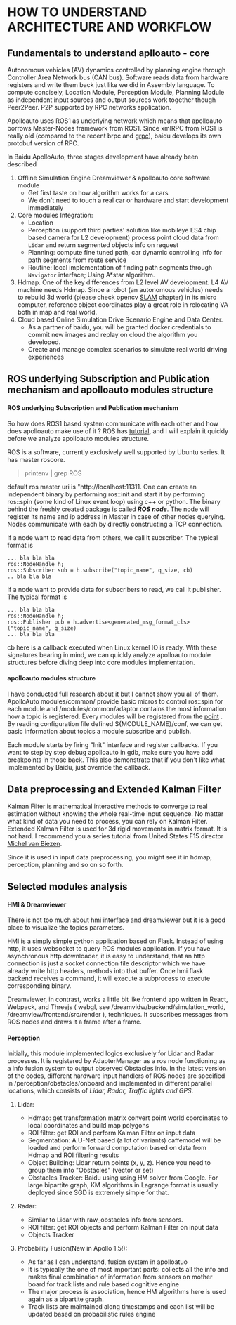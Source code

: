 HOW TO UNDERSTAND ARCHITECTURE AND WORKFLOW
===========================================

## Fundamentals to understand aplloauto - core

Autonomous vehicles \(AV\) dynamics controlled by planning engine through Controller Area Network bus \(CAN bus\). Software reads data from
hardware registers and write them back just like we did in Assembly language. To compute concisely, Location Module, Perception Module, Planning Module as independent 
input sources and output sources work together though Peer2Peer. P2P supported by RPC networks application.

Apolloauto uses ROS1 as underlying network which means that apolloauto borrows Master-Nodes framework from ROS1. Since xmlRPC from ROS1 is really old \(compared
to the recent brpc and [grpc](https://yiakwy.github.io/blog/2017/10/01/gRPC-C-CORE)\), baidu develops its own protobuf version of RPC. 

In Baidu ApolloAuto, three stages development have already been described

1. Offline Simulation Engine Dreamviewer & apolloauto core software module
   - Get first taste on how algorithm works for a cars
   - We don't need to touch a real car or hardware and start development immediately
2. Core modules Integration: 
   - Location
   - Perception \(support third parties' solution like mobileye ES4 chip based camera for L2 development\) process point cloud data from `Lidar` and return segmented objects info on request 
   - Planning: compute fine tuned path, car dynamic controlling info for path segments from route service
   - Routine: local implementation of finding path segments through `Navigator` interface; Using A\*star algorithm. 
3. Hdmap. One of the key differences from L2 level AV development. L4 AV machine needs Hdmap. Since a robot \(an autonomous vehicles\) needs to rebuild 
3d world \(please check opencv [SLAM]() chapter\) in its micro computer, reference object coordinates play a great role in relocating VA both in map and real world.
4. Cloud based Online Simulation Drive Scenario Engine and Data Center. 
   - As a partner of baidu, you will be granted docker credentials to commit new images and replay on cloud the algorithm you developed.
   - Create and manage complex scenarios to simulate real world driving experiences

## ROS underlying Subscription and Publication mechanism and apolloauto modules structure


#### ROS underlying Subscription and Publication mechanism

So how does ROS1 based system communicate with each other and how does apolloauto make use of it ? ROS has [tutorial](http://wiki.ros.org/ROS/Tutorials), and I will explain it 
quickly before we analyze apolloauto modules structure.

ROS is a software, currently exclusively well supported by Ubuntu series. It has master roscore. 

> printenv | grep ROS

default ros master uri is "http://localhost:11311. One can create an independent binary by performing ros::init and start it by performing ros::spin \(some kind of Linux event loop\) 
using c++ or python. The binary behind the freshly created package is called ***ROS node***. The node will register its name and ip address in Master in case of other nodes querying. Nodes communicate
with each by directly constructing a TCP connection.

If a node want to read data from others, we call it subscriber. The typical format is 

```
... bla bla bla
ros::NodeHandle h;
ros::Subscriber sub = h.subscribe("topic_name", q_size, cb)
.. bla bla bla
```

If a node want to provide data for subscribers to read, we call it publisher. The typical format is 

```
... bla bla bla
ros::NodeHandle h;
ros::Publisher pub = h.advertise<generated_msg_format_cls>("topic_name", q_size)
... bla bla bla
```

cb here is a callback executed when Linux kernel IO is ready. With these signatures bearing in mind, we can quickly analyze apolloauto
module structures before diving deep into core modules implementation.

#### apolloauto modules structure

I have conducted full research about it but I cannot show you all of them. ApolloAuto modules/common/ provide basic micros to control ros::spin for each 
module and /modules/common/adaptor contains the most information how a topic is registered. Every modules will be registered from the [point](https://github.com/yiakwy/apollo/blob/master/modules/common/adapters/adapter_manager.cc#L50)
. By reading configuration file defined ${MODULE_NAME}/conf, we can get basic information about topics a module subscribe and publish.

Each module starts by firing "Init" interface and register callbacks. If you want to step by step debug apolloauto in gdb, make sure you have add breakpoints in those back. This also 
demonstrate that if you don't like what implemented by Baidu, just override the callback.

## Data preprocessing and Extended Kalman Filter

Kalman Filter is mathematical interactive methods to converge to real estimation without knowing the whole real\-time input sequence. No matter what kind of data you need to process, you can 
rely on Kalman Filter. Extended Kalman Filter is used for 3d rigid movements in matrix format. It is not hard. I recommend you a series tutorial from United States F15 director 
[Michel van Biezen](https://www.youtube.com/watch?v=CaCcOwJPytQ).

Since it is used in input data preprocessing, you might see it in hdmap, perception, planning and so on so forth.
 
## Selected modules analysis

#### HMI & Dreamviewer

There is not too much about hmi interface and dreamviewer but it is a good place to visualize the topics parameters. 

HMI is a simply simple python application based on Flask.
Instead of using http, it uses websocket to query ROS modules application. If you have asynchronous http downloader, it is easy to understand, that an http connection is just a 
socket connection file descriptor which we have already write http headers, methods into that buffer. Once hmi flask backend receives a command, it will execute a subprocess
to execute corresponding binary.

Dreamviewer, in contrast, works a little bit like frontend app written in React, Webpack, and Threejs \( webgl, see /dreamvidw/backend/simulation_world, /dreamview/frontend/src/render \), 
techniques. It subscribes messages from ROS nodes and draws it a frame after a frame.

#### Perception

Initially, this module implemented logics exclusively for Lidar and Radar processes. It is registered by AdapterManager as a ros node functioning as a info fusion system to
output observed Obstacles info. In the latest version of the codes, different hardware input handlers of ROS nodes are specified in /perception/obstacles/onboard and implemented in
different parallel locations, which consists of *Lidar, Radar, Traffic lights and GPS*.

1. Lidar:
   - Hdmap: get transformation matrix convert point world coordinates to local coordinates and build map polygons
   - ROI filter: get ROI and perform Kalman Filter on input data
   - Segmentation: A U-Net based \(a lot of variants\) caffemodel will be loaded and perform forward computation based on data from Hdmap and ROI filtering results
   - Object Building: Lidar return points \(x, y, z\). Hence you need to group them into "Obstacles" \(vector or set\)
   - Obstacles Tracker: Baidu using using HM solver from Google. For large bipartite graph, KM algorithms in Lagrange format is usually deployed since
     SGD is extremely simple for that.

2. Radar:
   - Similar to Lidar with raw\_obstacles info from sensors.
   - ROI filter: get ROI objects and perform Kalman Filter on input data
   - Objects Tracker

3. Probability Fusion\(New in Apollo 1.5!\):
   - As far as I can understand, fusion system in apolloatuo 
   - It is typically the one of most important parts: collects all the info and makes final combination of information from sensors on mother board 
	 for track lists and rule based cognitive engine
   - The major process is association, hence HM algorithms here is used again as a bipartite graph.
   - Track lists are maintained along timestamps and each list will be updated based on probabilistic rules engine
